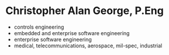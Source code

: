 # Christopher Alan George, P.Eng

- controls engineering
- embedded and enterprise software engineering
- enterprise software engineering
- medical, telecommunications, aerospace, mil-spec, industrial
